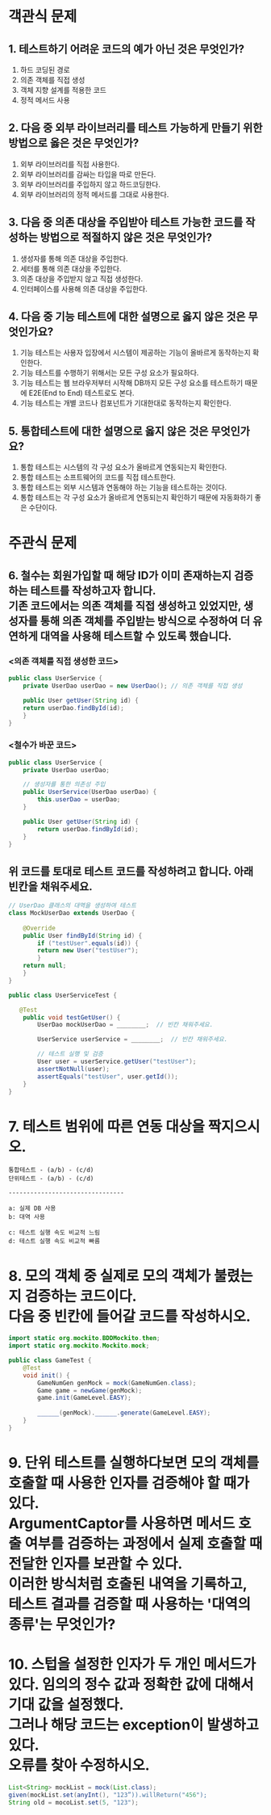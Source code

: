 # 객관식 문제

## 1. 테스트하기 어려운 코드의 예가 아닌 것은 무엇인가?

1. 하드 코딩된 경로
2. 의존 객체를 직접 생성
3. 객체 지향 설계를 적용한 코드
4. 정적 메서드 사용

## 2. 다음 중 외부 라이브러리를 테스트 가능하게 만들기 위한 방법으로 옳은 것은 무엇인가?

1. 외부 라이브러리를 직접 사용한다.
2. 외부 라이브러리를 감싸는 타입을 따로 만든다.
3. 외부 라이브러리를 주입하지 않고 하드코딩한다.
4. 외부 라이브러리의 정적 메서드를 그대로 사용한다.

## 3. 다음 중 의존 대상을 주입받아 테스트 가능한 코드를 작성하는 방법으로 적절하지 않은 것은 무엇인가?

1. 생성자를 통해 의존 대상을 주입한다.
2. 세터를 통해 의존 대상을 주입한다.
3. 의존 대상을 주입받지 않고 직접 생성한다. 
4. 인터페이스를 사용해 의존 대상을 주입한다.

## 4. 다음 중 기능 테스트에 대한 설명으로 옳지 않은 것은 무엇인가요?

1. 기능 테스트는 사용자 입장에서 시스템이 제공하는 기능이 올바르게 동작하는지 확인한다.
2. 기능 테스트를 수행하기 위해서는 모든 구성 요소가 필요하다. 
3. 기능 테스트는 웹 브라우저부터 시작해 DB까지 모든 구성 요소를 테스트하기 때문에 E2E(End to End) 테스트로도 본다. 
4. 기능 테스트는 개별 코드나 컴포넌트가 기대한대로 동작하는지 확인한다.

## 5. 통합테스트에 대한 설명으로 옳지 않은 것은 무엇인가요?

1. 통합 테스트는 시스템의 각 구성 요소가 올바르게 연동되는지 확인한다.
2. 통합 테스트는 소프트웨어의 코드를 직접 테스트한다.
3. 통합 테스트는 외부 시스템과 연동해야 하는 기능을 테스트하는 것이다. 
4. 통합 테스트는 각 구성 요소가 올바르게 연동되는지 확인하기 때문에 자동화하기 좋은 수단이다.


# 주관식 문제

## 6. 철수는 회원가입할 때 해당 ID가 이미 존재하는지 검증하는 테스트를 작성하고자 합니다. <br> 기존 코드에서는 의존 객체를 직접 생성하고 있었지만, 생성자를 통해 의존 객체를 주입받는 방식으로 수정하여 더 유연하게 대역을 사용해 테스트할 수 있도록 했습니다.

### <의존 객체를 직접 생성한 코드>
```java
public class UserService {
    private UserDao userDao = new UserDao(); // 의존 객체를 직접 생성

    public User getUser(String id) {
    return userDao.findById(id);
    }
}
```

### <철수가 바꾼 코드>
```java
public class UserService {
    private UserDao userDao;

    // 생성자를 통한 의존성 주입
    public UserService(UserDao userDao) {
        this.userDao = userDao;
    }

    public User getUser(String id) {
        return userDao.findById(id);
    }
}
```
## 위 코드를 토대로 테스트 코드를 작성하려고 합니다. 아래 빈칸을 채워주세요.
```java
// UserDao 클래스의 대역을 생성하여 테스트
class MockUserDao extends UserDao {
    
    @Override
    public User findById(String id) {
        if ("testUser".equals(id)) {
        return new User("testUser");
        }
    return null;
    }
}

public class UserServiceTest {

   @Test
    public void testGetUser() {
        UserDao mockUserDao = ________;  // 빈칸 채워주세요.

        UserService userService = ________;  // 빈칸 채워주세요.

        // 테스트 실행 및 검증
        User user = userService.getUser("testUser");
        assertNotNull(user);
        assertEquals("testUser", user.getId());
    }
}
```

# 7. 테스트 범위에 따른 연동 대상을 짝지으시오.

```text
통합테스트 - (a/b) - (c/d)
단위테스트 - (a/b) - (c/d)

--------------------------------

a: 실제 DB 사용
b: 대역 사용

c: 테스트 실행 속도 비교적 느림
d: 테스트 실행 속도 비교적 빠름
```

# 8. 모의 객체 중 실제로 모의 객체가 불렸는지 검증하는 코드이다. <br/> 다음 중 빈칸에 들어갈 코드를 작성하시오.

```java
import static org.mockito.BDDMockito.then;
import static org.mockito.Mockito.mock;

public class GameTest {
    @Test
    void init() {
        GameNumGen genMock = mock(GameNumGen.class);
        Game game = newGame(genMock);
        game.init(GameLevel.EASY);
        
        ______(genMock).______.generate(GameLevel.EASY);
    }
}
```


# 9. 단위 테스트를 실행하다보면 모의 객체를 호출할 때 사용한 인자를 검증해야 할 때가 있다. <br/> ArgumentCaptor를 사용하면 메서드 호출 여부를 검증하는 과정에서 실제 호출할 때 전달한 인자를 보관할 수 있다. <br/> 이러한 방식처럼 호출된 내역을 기록하고, 테스트 결과를 검증할 때 사용하는 '대역의 종류'는 무엇인가?

# 10. 스텁을 설정한 인자가 두 개인 메서드가 있다. 임의의 정수 값과 정확한 값에 대해서 기대 값을 설정했다. <br/> 그러나 해당 코드는 exception이 발생하고 있다. <br/> 오류를 찾아 수정하시오.

```java
List<String> mockList = mock(List.class);
given(mockList.set(anyInt(), "123”)).willReturn("456");
String old = mocoList.set(5, "123");
```
